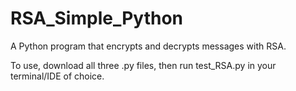 # RSA_Simple_Python
A Python program that encrypts and decrypts messages with RSA.

To use, download all three .py files, then run test_RSA.py in your terminal/IDE of choice.
